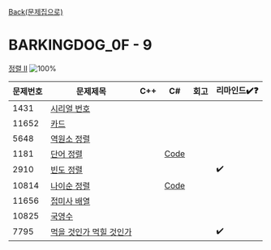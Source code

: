 [Back(문제집으로)](/Workbook/README.md)

# BARKINGDOG_0F - 9

[정렬 II](https://github.com/encrypted-def/basic-algo-lecture/blob/master/workbook/0x0F.md)
![100%](https://progress-bar.xyz/2/?scale=9&title=progress&width=500&color=babaca&suffix=/9)

| 문제번호 | 문제제목                                       | C++ | C#  | 회고 | 리마인드✔️❓ |
| -------- | ---------------------------------------------- | --- | --- | ---- | ------------ |
| 1431     | [시리얼 번호](https://boj.kr/1431)             |     |     |      |              |
| 11652    | [카드](https://boj.kr/11652)                   |     |     |      |              |
| 5648     | [역원소 정렬](https://boj.kr/5648)             |     |     |      |              |
| 1181     | [단어 정렬](https://boj.kr/1181)               |   | [Code](../Baekjoon/Silver/1181.cs) |   |              |
| 2910     | [빈도 정렬](https://boj.kr/2910)               |     |     |      | ✔️             |
| 10814    | [나이순 정렬](https://boj.kr/10814)            |   | [Code](../Baekjoon/Silver/10814.cs) |   |              |
| 11656    | [접미사 배열](https://boj.kr/11656)            |     |     |      |              |
| 10825    | [국영수](https://boj.kr/10825)                 |     |     |      |              |
| 7795     | [먹을 것인가 먹힐 것인가](https://boj.kr/7795) |     |     |      | ✔️             |
